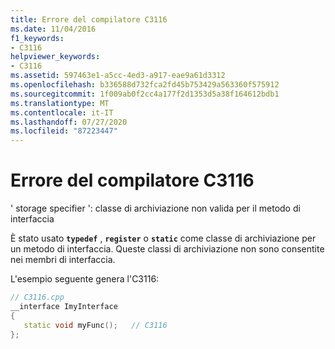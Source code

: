 ```yaml
---
title: Errore del compilatore C3116
ms.date: 11/04/2016
f1_keywords:
- C3116
helpviewer_keywords:
- C3116
ms.assetid: 597463e1-a5cc-4ed3-a917-eae9a61d3312
ms.openlocfilehash: b336588d732fca2fd45b753429a563360f575912
ms.sourcegitcommit: 1f009ab0f2cc4a177f2d1353d5a38f164612bdb1
ms.translationtype: MT
ms.contentlocale: it-IT
ms.lasthandoff: 07/27/2020
ms.locfileid: "87223447"
---
```

# <a name="compiler-error-c3116"></a>Errore del compilatore C3116

' storage specifier ': classe di archiviazione non valida per il metodo di interfaccia

È stato usato **`typedef`** , **`register`** o **`static`** come classe di archiviazione per un metodo di interfaccia. Queste classi di archiviazione non sono consentite nei membri di interfaccia.

L'esempio seguente genera l'C3116:

```cpp
// C3116.cpp
__interface ImyInterface
{
   static void myFunc();   // C3116
};
```
